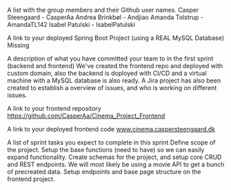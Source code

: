 A list with the group members and their Github user names.
  Casper Steengaard - CasperAa
  Andrea Brinkbøl - Andjiao
  Amanda Tolstrup - AmandaTL142
  Isabel Patulski - IsabelPatulski

A link to your deployed Spring Boot Project (using a REAL MySQL Database)
 Missing
 
A description of what you have committed your team to in the first sprint (backend and frontend)
  We've created the frontend repo and deployed with custom domain, also the backend is doployed 
  with CI/CD and a virtual machine with a MySQL database is also ready.
  A Jira project has also been created to establish a overview of issues, and who is working on different issues.  
  
A link to your frontend repository
  https://github.com/CasperAa/Cinema_Project_Frontend
  
A link to your deployed frontend code
  www.cinema.caspersteengaard.dk

A list of sprint tasks you expect to complete in this sprint
  Define scope of the project. Setup the base functions (need to have) so we can easily expand functionality.
  Create schemas for the project, and setup core CRUD and REST endpoints. 
  We will most likely be using a movie API to get a bunch of precreated data. 
  Setup endpoints and base page structure on the frontend project. 
